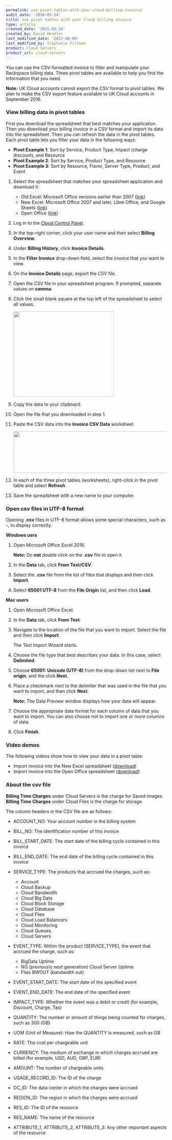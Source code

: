 ```yaml
---
permalink: use-pivot-tables-with-your-cloud-billing-invoice/
audit_date: '2016-05-24'
title: Use pivot tables with your Cloud billing invoice
type: article
created_date: '2015-03-24'
created_by: David Hendler
last_modified_date: '2017-08-09'
last_modified_by: Stephanie Fillmon
product: Cloud Servers
product_url: cloud-servers
---
```


You can use the CSV-formatted invoice to filter and manipulate your Rackspace billing data. Three pivot tables are available to help you find the information that you need.

**Note:** UK Cloud accounts cannot export the CSV format to pivot tables. We plan to make the CSV export feature available to UK Cloud accounts in September 2016.

### View billing data in pivot tables

First you download the spreadsheet that best matches your application.
Then you download your billing invoice in a CSV format and import
its data into the spreadsheet. Then you can refresh the
data in the pivot tables. Each pivot table lets you filter your data in
the following ways:

-   **Pivot Example 1**: Sort by Service, Product Type, Impact (charge discount), and Resource
-   **Pivot Example 2**: Sort by Service, Product Type, and Resource
-   **Pivot Example 3**: Sort by Resource, Flavor, Server Type, Product, and Event

1.  Select the spreadsheet that matches your spreadsheet application and
    download it:
    -   Old Excel: Microsoft Office versions earlier than 2007
        ([link](http://cf86f577ce3eeb804b0b-b288f28026fa4fe9b175ca1cf838e8ff.r99.cf2.rackcdn.com/rackspace_billing_old_excel_pivot_tables.xls))
    -   New Excel: Microsoft Office 2007 and later, Libre Office,
        and Google Sheets
        ([link](http://cf86f577ce3eeb804b0b-b288f28026fa4fe9b175ca1cf838e8ff.r99.cf2.rackcdn.com/rackspace_billing_new_excel_pivot_tables.xlsx))
    -   Open Office
        ([link](http://cf86f577ce3eeb804b0b-b288f28026fa4fe9b175ca1cf838e8ff.r99.cf2.rackcdn.com/rackspace_billing_open_office_pivot_tables.ods))

2.  Log in to the [Cloud Control Panel](https://mycloud.rackspace.com).
3.  In the top-right corner, click your user name and then select **Billing Overview**.
4.  Under **Billing History**, click **Invoice Details**.
5.  In the **Filter Invoice** drop-down field, select the invoice that you want to view.
6.  On the **Invoice Details** page, export the CSV file.
7.  Open the CSV file in your spreadsheet program. If prompted, separate values on **comma**.
8.  Click the small blank square at the top left of the spreadsheet to
    select all values.

    <img src="{% asset_path general/use-pivot-tables-with-your-cloud-billing-invoice/2%20-%20billing_SelectAll_arrow.png %}" width="314" height="268" />

9.  Copy the data to your clipboard.
10. Open the file that you downloaded in step 1.
11. Paste the CSV data into the **Invoice CSV Data** worksheet.

    <img src="{% asset_path general/use-pivot-tables-with-your-cloud-billing-invoice/3%20-%20billing_csvTab_arrow.png %}" width="538" height="130" />

12. In each of the three pivot tables (worksheets), right-click in the
    pivot table and select **Refresh**.
13. Save the spreadsheet with a new name to your computer.

### Open csv files in UTF-8 format

Opening **.csv** files in UTF-8 format allows some special characters, such as **-**, to display correctly.

**Windows uers**

1. Open Microsoft Office Excel 2016.

   **Note:** Do **not** double click on the **.csv** file to open it.

2. In the **Data** tab, click **From Text/CSV**.
3. Select the **.csv** file from the list of files that displays and then click **Import**.
4. Select **65001 UTF-8** from the **File Origin** list, and then click **Load**.

**Mac users**

1. Open Microsoft Office Excel.
2. In the **Data** tab, click **From Text**.
3. Navigate to the location of the file that you want to import. Select the file and then click **Import**.

   The Text Import Wizard starts.

4. Choose the file type that best describes your data. In this case, select **Delimited**.
5. Choose **65001: Unicode (UTF-8)** from the drop-down list next to **File origin**, and the click **Next**.
6. Place a checkmark next to the delimiter that was used in the file that you want to import, and then click **Next**.

   **Note:** The Data Preview window displays how your data will appear.

7. Choose the appropriate data format for each column of data that you want to import. You can also choose not to import one or more columns of data.
8. Click **Finish**.

### Video demos

The following videos show how to view your data in a pivot table:

-   Import invoice into the New Excel spreadsheet
    ([download](http://cf86f577ce3eeb804b0b-b288f28026fa4fe9b175ca1cf838e8ff.r99.cf2.rackcdn.com/rackspace_billing_new_excel_pivot_tables_demo.mov))
-   Import invoice into the Open Office spreadsheet
    ([download](http://cf86f577ce3eeb804b0b-b288f28026fa4fe9b175ca1cf838e8ff.r99.cf2.rackcdn.com/rackspace_billing_open_office_pivot_tables_demo.mov))

### About the csv file

**Billing Time Charges** under Cloud Servers is the charge for Saved
Images. **Billing Time Charges** under Cloud Files is the charge for
storage.

The column headers in the CSV file are as follows:

- ACCOUNT\_NO: Your account number in the billing system
- BILL\_NO: The identification number of this invoice
- BILL\_START\_DATE: The start date of the billing cycle contained in
this invoice
- BILL\_END\_DATE: The end date of the billing cycle contained in this
invoice
- SERVICE\_TYPE: The products that accrued the charges, such as:

  -   Account
  -   Cloud Backup
  -   Cloud Bandwidth
  -   Cloud Big Data
  -   Cloud Block Storage
  -   Cloud Database
  -   Cloud Files
  -   Cloud Load Balancers
  -   Cloud Monitoring
  -   Cloud Queues
  -   Cloud Servers

- EVENT\_TYPE: Within the product (SERVICE\_TYPE), the event that accrued
the charge, such as:

  -   BigData Uptime
  -   NG (previously next generation) Cloud Server Uptime
  -   Files BWOUT (bandwidth out)

- EVENT\_START\_DATE: The start date of the specified event
- EVENT\_END\_DATE: The end date of the specified event
- IMPACT\_TYPE: Whether the event was a debit or credit (for example,
Discount, Charge, Tax)
- QUANTITY: The number or amount of things being counted for charges, such as 300 (GB)
- UOM (Unit of Measure): How the QUANTITY is measured, such as GB
- RATE: The cost per chargeable unit
- CURRENCY: The medium of exchange in which charges accrued are billed (for example, USD, AUD, GBP, EUR)
- AMOUNT: The number of chargeable units
- USAGE\_RECORD\_ID: The ID of the charge
- DC\_ID: The data center in which the charges were accrued
- REGION\_ID: The region in which the charges were accrued
- RES\_ID: The ID of the resource
- RES\_NAME: The name of the resource
- ATTRIBUTE\_1,  ATTRIBUTE\_2, ATTRIBUTE\_3: Any other important aspects of the resource
